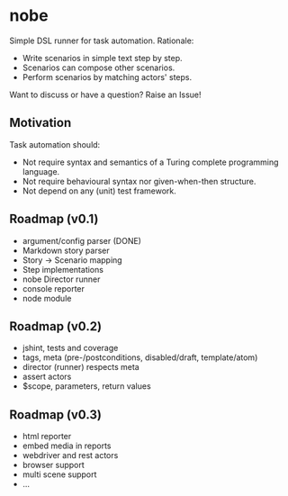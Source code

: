 nobe
====

Simple DSL runner for task automation. Rationale:

- Write scenarios in simple text step by step.
- Scenarios can compose other scenarios.
- Perform scenarios by matching actors' steps.

Want to discuss or have a question? Raise an Issue!

Motivation
--

Task automation should:
- Not require syntax and semantics of a Turing complete programming language.
- Not require behavioural syntax nor given-when-then structure.
- Not depend on any (unit) test framework.

Roadmap (v0.1)
---

- argument/config parser (DONE)
- Markdown story parser
- Story -> Scenario mapping
- Step implementations
- nobe Director runner
- console reporter
- node module

Roadmap (v0.2)
---

- jshint, tests and coverage
- tags, meta (pre-/postconditions, disabled/draft, template/atom)
- director (runner) respects meta
- assert actors
- $scope, parameters, return values

Roadmap (v0.3)
---

- html reporter
- embed media in reports
- webdriver and rest actors
- browser support
- multi scene support
- ...